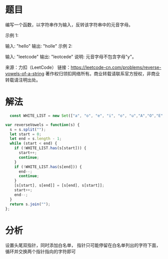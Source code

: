 
# 题目

编写一个函数，以字符串作为输入，反转该字符串中的元音字母。

示例 1:

输入: "hello"
输出: "holle"
示例 2:

输入: "leetcode"
输出: "leotcede"
说明:
元音字母不包含字母"y"。

来源：力扣（LeetCode）
链接：https://leetcode-cn.com/problems/reverse-vowels-of-a-string
著作权归领扣网络所有。商业转载请联系官方授权，非商业转载请注明出处。

# 解法

```javascript
  const WHITE_LIST = new Set(["a", "o", "e", "i", "o", "u","A","O","E","I","O","U"]);

var reverseVowels = function(s) {
  s = s.split("");
  let start = 0;
  let end = s.length - 1;
  while (start < end) {
    if (!WHITE_LIST.has(s[start])) {
      start++;
      continue;
    }
    if (!WHITE_LIST.has(s[end])) {
      end--;
      continue;
    }
    [s[start], s[end]] = [s[end], s[start]];
    start++;
    end--;
  }
  return s.join("");
};
```

# 分析

 设置头尾双指针，同时添加白名单， 指针只可能停留在白名单列出的字符下面，循环并交换两个指针指向的字符即可
